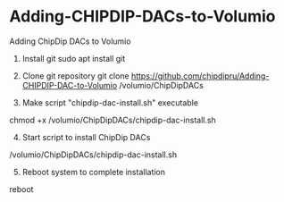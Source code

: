 # Adding-CHIPDIP-DACs-to-Volumio
Adding ChipDip DACs to Volumio

1) Install git
sudo apt install git

2) Clone git repository
git clone https://github.com/chipdipru/Adding-CHIPDIP-DAC-to-Volumio /volumio/ChipDipDACs

3) Make script "chipdip-dac-install.sh" executable

chmod +x /volumio/ChipDipDACs/chipdip-dac-install.sh

4) Start script to install ChipDip DACs

/volumio/ChipDipDACs/chipdip-dac-install.sh

5) Reboot system to complete installation

reboot
